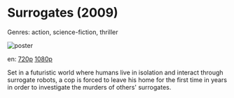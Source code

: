 # Surrogates (2009)

Genres: action, science-fiction, thriller

![poster](http://image.tmdb.org/t/p/w500/pHAnrezPCpWzNYYceLivTMcQ4jM.jpg)

en:
  [720p](magnet:?xt=urn:btih:B8C45156A6C8A418E9449A3FB416157DBB5323DA&tr=udp://glotorrents.pw:6969/announce&tr=udp://tracker.opentrackr.org:1337/announce&tr=udp://torrent.gresille.org:80/announce&tr=udp://tracker.openbittorrent.com:80&tr=udp://tracker.coppersurfer.tk:6969&tr=udp://tracker.leechers-paradise.org:6969&tr=udp://p4p.arenabg.ch:1337&tr=udp://tracker.internetwarriors.net:1337)
  [1080p](magnet:?xt=urn:btih:3D92743DA66F5AFABECA2C53A831517423466CD8&tr=udp://glotorrents.pw:6969/announce&tr=udp://tracker.opentrackr.org:1337/announce&tr=udp://torrent.gresille.org:80/announce&tr=udp://tracker.openbittorrent.com:80&tr=udp://tracker.coppersurfer.tk:6969&tr=udp://tracker.leechers-paradise.org:6969&tr=udp://p4p.arenabg.ch:1337&tr=udp://tracker.internetwarriors.net:1337)
  


Set in a futuristic world where humans live in isolation and interact through surrogate robots, a cop is forced to leave his home for the first time in years in order to investigate the murders of others' surrogates.